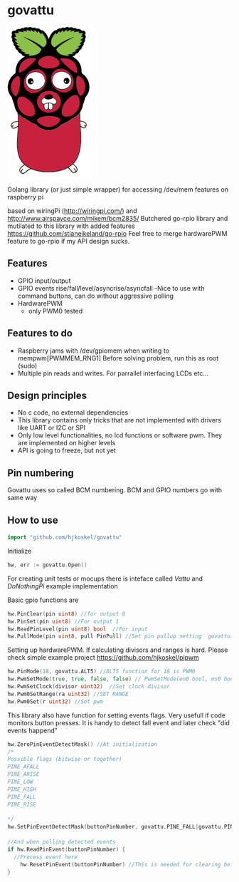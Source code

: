 govattu
=======

![govattu](govattu.png)

Golang library (or just simple wrapper) for accessing /dev/mem features on raspberry pi

based on wiringPi (http://wiringpi.com/)  and
http://www.airspayce.com/mikem/bcm2835/
Butchered go-rpio library and mutilated to this library with added features
https://github.com/stianeikeland/go-rpio
Feel free to merge hardwarePWM feature to go-rpio if my API design sucks.

## Features ##
- GPIO  input/output
- GPIO events  rise/fall/level/asyncrise/asyncfall
  -Nice to use with command buttons, can do without aggressive polling
- HardwarePWM
  - only PWM0 tested

## Features to do ##
- Raspberry jams with /dev/gpiomem when writing to mempwm[PWMMEM_RNG1] Before solving problem, run this  as root  (sudo)
- Multiple pin reads and writes. For parrallel interfacing LCDs etc...

## Design principles ##
- No c code, no external dependencies
- This library contains only tricks that are not implemented with drivers like UART or I2C or SPI
- Only low level functionalities, no lcd functions or software pwm. They are implemented on higher levels
- API is going to freeze, but not yet

## Pin numbering
Govattu uses so called BCM numbering. BCM and GPIO numbers go with same way

## How to use ##

```go
import "github.com/hjkoskel/govattu"
```
Initialize
```go
hw, err := govattu.Open()
```
For creating unit tests or mocups there is inteface called *Vattu* and *DoNothingPi* example implementation



Basic gpio functions are
```go
hw.PinClear(pin uint8) //for output 0
hw.PinSet(pin uint8) //For output 1
hw.ReadPinLevel(pin uint8) bool  //For input
hw.PullMode(pin uint8, pull PinPull) //Set pin pullup setting  govattu.PULLoff  or govattu.PULLdown or govattu.PULLup
```

Setting up hardwarePWM.
If calculating divisors and ranges is hard. Please check simple example project
https://github.com/hjkoskel/pipwm

```go
hw.PinMode(18, govattu.ALT5) //ALT5 function for 18 is PWM0
hw.PwmSetMode(true, true, false, false) // PwmSetMode(en0 bool, ms0 bool, en1 bool, ms1 bool)   enable and set to mark-space mode for pwm0 and pwm1
hw.PwmSetClock(divisor uint32)  //Set clock divisor
hw.Pwm0SetRange(ra uint32) //SET RANGE
hw.Pwm0Set(r uint32) //Set pwm
```

This library also have function for setting events flags. Very usefull if code monitors button presses. It is handy to detect fall event and later check "did events happend"

```go
hw.ZeroPinEventDetectMask() //At initialization
/*
Possible flags (bitwise or together)
PINE_AFALL
PINE_ARISE
PINE_LOW
PINE_HIGH
PINE_FALL
PINE_RISE

*/
hw.SetPinEventDetectMask(buttonPinNumber, govattu.PINE_FALL|govattu.PINE_RISE) //Set event detection flags for specific pin

//And when polling detected events
if hw.ReadPinEvent(buttonPinNumber) {
  //Process event here
	hw.ResetPinEvent(buttonPinNumber) //This is needed for clearing before next readPinEvent
}
```
